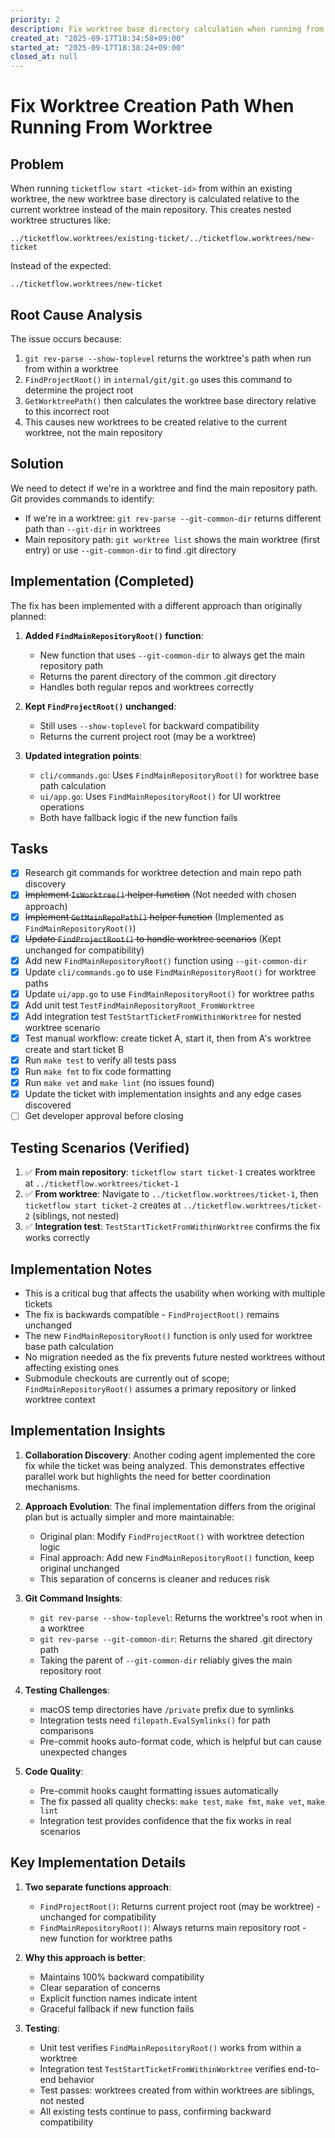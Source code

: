 ```yaml
---
priority: 2
description: Fix worktree base directory calculation when running from within a worktree
created_at: "2025-09-17T18:34:58+09:00"
started_at: "2025-09-17T18:38:24+09:00"
closed_at: null
---
```


# Fix Worktree Creation Path When Running From Worktree

## Problem

When running `ticketflow start <ticket-id>` from within an existing worktree, the new worktree base directory is calculated relative to the current worktree instead of the main repository. This creates nested worktree structures like:

```
../ticketflow.worktrees/existing-ticket/../ticketflow.worktrees/new-ticket
```

Instead of the expected:
```
../ticketflow.worktrees/new-ticket
```

## Root Cause Analysis

The issue occurs because:
1. `git rev-parse --show-toplevel` returns the worktree's path when run from within a worktree
2. `FindProjectRoot()` in `internal/git/git.go` uses this command to determine the project root
3. `GetWorktreePath()` then calculates the worktree base directory relative to this incorrect root
4. This causes new worktrees to be created relative to the current worktree, not the main repository

## Solution

We need to detect if we're in a worktree and find the main repository path. Git provides commands to identify:
- If we're in a worktree: `git rev-parse --git-common-dir` returns different path than `--git-dir` in worktrees
- Main repository path: `git worktree list` shows the main worktree (first entry) or use `--git-common-dir` to find .git directory

## Implementation (Completed)

The fix has been implemented with a different approach than originally planned:

1. **Added `FindMainRepositoryRoot()` function**:
   - New function that uses `--git-common-dir` to always get the main repository path
   - Returns the parent directory of the common .git directory
   - Handles both regular repos and worktrees correctly

2. **Kept `FindProjectRoot()` unchanged**:
   - Still uses `--show-toplevel` for backward compatibility
   - Returns the current project root (may be a worktree)

3. **Updated integration points**:
   - `cli/commands.go`: Uses `FindMainRepositoryRoot()` for worktree base path calculation
   - `ui/app.go`: Uses `FindMainRepositoryRoot()` for UI worktree operations
   - Both have fallback logic if the new function fails

## Tasks

- [x] Research git commands for worktree detection and main repo path discovery
- [x] ~~Implement `IsWorktree()` helper function~~ (Not needed with chosen approach)
- [x] ~~Implement `GetMainRepoPath()` helper function~~ (Implemented as `FindMainRepositoryRoot()`)
- [x] ~~Update `FindProjectRoot()` to handle worktree scenarios~~ (Kept unchanged for compatibility)
- [x] Add new `FindMainRepositoryRoot()` function using `--git-common-dir`
- [x] Update `cli/commands.go` to use `FindMainRepositoryRoot()` for worktree paths
- [x] Update `ui/app.go` to use `FindMainRepositoryRoot()` for worktree paths
- [x] Add unit test `TestFindMainRepositoryRoot_FromWorktree`
- [x] Add integration test `TestStartTicketFromWithinWorktree` for nested worktree scenario
- [x] Test manual workflow: create ticket A, start it, then from A's worktree create and start ticket B
- [x] Run `make test` to verify all tests pass
- [x] Run `make fmt` to fix code formatting
- [x] Run `make vet` and `make lint` (no issues found)
- [x] Update the ticket with implementation insights and any edge cases discovered
- [ ] Get developer approval before closing

## Testing Scenarios (Verified)

1. ✅ **From main repository**: `ticketflow start ticket-1` creates worktree at `../ticketflow.worktrees/ticket-1`
2. ✅ **From worktree**: Navigate to `../ticketflow.worktrees/ticket-1`, then `ticketflow start ticket-2` creates at `../ticketflow.worktrees/ticket-2` (siblings, not nested)
3. ✅ **Integration test**: `TestStartTicketFromWithinWorktree` confirms the fix works correctly

## Implementation Notes

- This is a critical bug that affects the usability when working with multiple tickets
- The fix is backwards compatible - `FindProjectRoot()` remains unchanged
- The new `FindMainRepositoryRoot()` function is only used for worktree base path calculation
- No migration needed as the fix prevents future nested worktrees without affecting existing ones
- Submodule checkouts are currently out of scope; `FindMainRepositoryRoot()` assumes a primary repository or linked worktree context

## Implementation Insights

1. **Collaboration Discovery**: Another coding agent implemented the core fix while the ticket was being analyzed. This demonstrates effective parallel work but highlights the need for better coordination mechanisms.

2. **Approach Evolution**: The final implementation differs from the original plan but is actually simpler and more maintainable:
   - Original plan: Modify `FindProjectRoot()` with worktree detection logic
   - Final approach: Add new `FindMainRepositoryRoot()` function, keep original unchanged
   - This separation of concerns is cleaner and reduces risk

3. **Git Command Insights**:
   - `git rev-parse --show-toplevel`: Returns the worktree's root when in a worktree
   - `git rev-parse --git-common-dir`: Returns the shared .git directory path
   - Taking the parent of `--git-common-dir` reliably gives the main repository root

4. **Testing Challenges**:
   - macOS temp directories have `/private` prefix due to symlinks
   - Integration tests need `filepath.EvalSymlinks()` for path comparisons
   - Pre-commit hooks auto-format code, which is helpful but can cause unexpected changes

5. **Code Quality**:
   - Pre-commit hooks caught formatting issues automatically
   - The fix passed all quality checks: `make test`, `make fmt`, `make vet`, `make lint`
   - Integration test provides confidence that the fix works in real scenarios

## Key Implementation Details

1. **Two separate functions approach**:
   - `FindProjectRoot()`: Returns current project root (may be worktree) - unchanged for compatibility
   - `FindMainRepositoryRoot()`: Always returns main repository root - new function for worktree paths

2. **Why this approach is better**:
   - Maintains 100% backward compatibility
   - Clear separation of concerns
   - Explicit function names indicate intent
   - Graceful fallback if new function fails

3. **Testing**:
   - Unit test verifies `FindMainRepositoryRoot()` works from within a worktree
   - Integration test `TestStartTicketFromWithinWorktree` verifies end-to-end behavior
   - Test passes: worktrees created from within worktrees are siblings, not nested
   - All existing tests continue to pass, confirming backward compatibility
